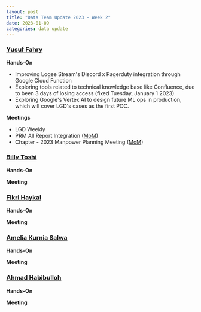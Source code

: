 ```yaml
---
layout: post
title: "Data Team Update 2023 - Week 2"
date: 2023-01-09
categories: data update
---
```


### <u>Yusuf Fahry</u>

**Hands-On**

- Improving Logee Stream's Discord x Pagerduty integration through Google Cloud Function
- Exploring tools related to technical knowledge base like Confluence, due to been 3 days of losing access (fixed Tuesday, January 1 2023)
- Exploring Google's Vertex AI to design future ML ops in production, which will cover LGD's cases as the first POC.

**Meetings**

- LGD Weekly
- PRM All Report Integration ([MoM](https://telkomdds.atlassian.net/wiki/spaces/YF/pages/3163947569/PRM+All+Report+Integration))
- Chapter - 2023 Manpower Planning Meeting ([MoM](https://telkomdds.atlassian.net/wiki/spaces/YF/pages/3163882721/2023+Logee+Manpower+Discussion))

### <u>Billy Toshi</u>

**Hands-On**

**Meeting**

### <u>Fikri Haykal</u>

**Hands-On**

**Meeting**

### <u>Amelia Kurnia Salwa</u>

**Hands-On**

**Meeting**


### <u>Ahmad Habibulloh</u>

**Hands-On**


**Meeting**